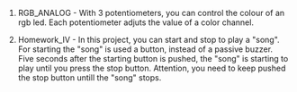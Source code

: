 1. RGB_ANALOG - With 3 potentiometers, you can control the colour of an rgb led. Each potentiometer adjuts the value of a color channel. 

2. Homework_IV - In this project, you can start and stop to play a "song". For starting the "song" is used a button, instead of a passive buzzer. Five seconds after the starting button is pushed, the "song" is starting to play until you press the stop button. Attention, you need to keep pushed the stop button untill the "song" stops.
